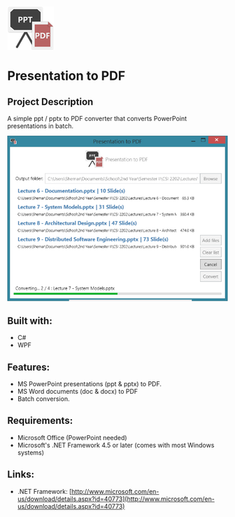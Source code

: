 ![](./logo.png) 
# Presentation to PDF

## Project Description

A simple ppt / pptx to PDF converter that converts PowerPoint presentations in batch.

![](./Screenshots/presentation_to_pdf.png)

## Built with:
* C#
* WPF

## Features:
* MS PowerPoint presentations (ppt & pptx) to PDF.
* MS Word documents (doc & docx) to PDF
* Batch conversion.

## Requirements:
* Microsoft Office (PowerPoint needed)
* Microsoft's .NET Framework 4.5 or later (comes with most Windows systems)

## Links:
* .NET Framework: [http://www.microsoft.com/en-us/download/details.aspx?id=40773](http://www.microsoft.com/en-us/download/details.aspx?id=40773)



